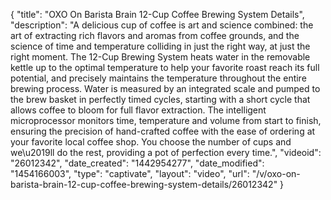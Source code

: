 {
    "title": "OXO On Barista Brain 12-Cup Coffee Brewing System Details",
    "description": "A delicious cup of coffee is art and science combined: the art of extracting rich flavors and aromas from coffee grounds, and the science of time and temperature colliding in just the right way, at just the right moment. The 12-Cup Brewing System heats water in the removable kettle up to the optimal temperature to help your favorite roast reach its full potential, and precisely maintains the temperature throughout the entire brewing process. Water is measured by an integrated scale and pumped to the brew basket in perfectly timed cycles, starting with a short cycle that allows coffee to bloom for full flavor extraction. The intelligent microprocessor monitors time, temperature and volume from start to finish, ensuring the precision of hand-crafted coffee with the ease of ordering at your favorite local coffee shop. You choose the number of cups and we\u2019ll do the rest, providing a pot of perfection every time.",
    "videoid": "26012342",
    "date_created": "1442954277",
    "date_modified": "1454166003",
    "type": "captivate",
    "layout": "video",
    "url": "\/v\/oxo-on-barista-brain-12-cup-coffee-brewing-system-details\/26012342"
}